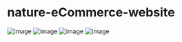 # nature-eCommerce-website
![image](https://user-images.githubusercontent.com/67521243/134783053-06e253ba-0b31-4a58-9676-b6d7d9cff7a4.png)
![image](https://user-images.githubusercontent.com/67521243/134783088-986186b2-1ed5-4145-a48d-bea3d89cc95d.png)
![image](https://user-images.githubusercontent.com/67521243/134783106-681b6810-c624-4bbb-9dcb-109444c2c772.png)
![image](https://user-images.githubusercontent.com/67521243/134783091-fbb22800-d1b7-4940-b6b8-4c637c3640b2.png)
